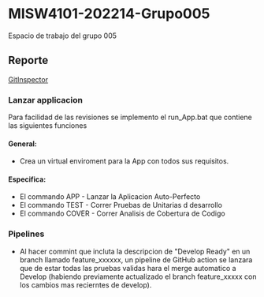 # MISW4101-202214-Grupo005
Espacio de trabajo del grupo 005
 
## Reporte
[GitInspector](https://misw-4101-practicas.github.io/MISW4101-202214-Grupo005/reports)

### Lanzar applicacion
Para facilidad de las revisiones se implemento el run_App.bat que contiene las siguientes funciones
#### General:
- Crea un virtual enviroment para la App con todos sus requisitos.
#### Especifica:
- El commando APP  - Lanzar la Aplicacion Auto-Perfecto
- El commando TEST - Correr Pruebas de Unitarias d desarrollo
- El commando COVER - Correr Analisis de Cobertura de Codigo

### Pipelines
- Al hacer commint que incluta la descripcion de "Develop Ready" en un branch llamado feature_xxxxxx, un pipeline de GitHub action se lanzara que de estar todas las pruebas validas hara el merge automatico a Develop (habiendo previamente actualizado el branch feature_xxxxx con los cambios mas recierntes de develop).
